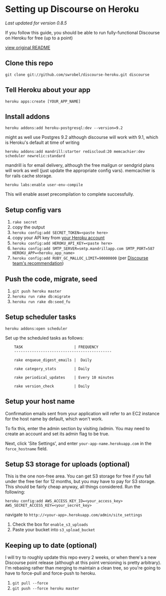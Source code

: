 Setting up Discourse on Heroku 
==============================
*Last updated for version 0.8.5*

If you follow this guide, you should be able to run fully-functional Discourse on Heroku for free (up to a point)

[view original README](README_ORIG.md)

Clone this repo
---------------
`git clone git://github.com/swrobel/discourse-heroku.git discourse`

Tell Heroku about your app
--------------------------
`heroku apps:create [YOUR_APP_NAME]`

Install addons
--------------
`heroku addons:add heroku-postgresql:dev --version=9.2`

might as well use Postgres 9.2 although discourse will work with 9.1, which is Heroku's default at time of writing

`heroku addons:add mandrill:starter rediscloud:20 memcachier:dev scheduler newrelic:standard`

mandrill is for email delivery, although the free mailgun or sendgrid plans will work as well (just update the appropriate config vars). memcachier is for rails cache storage.

`heroku labs:enable user-env-compile`

This will enable asset precompilation to complete successfully.

Setup config vars
-----------------
1. `rake secret`
1. copy the output
1. `heroku config:add SECRET_TOKEN=<paste here>`
1. copy your API key from [your Heroku account](https://dashboard.heroku.com/account)
1. `heroku config:add HEROKU_API_KEY=<paste here>`
1. `heroku config:add SMTP_SERVER=smtp.mandrillapp.com SMTP_PORT=587 HEROKU_APP=<heroku_app_name>`
1. `heroku config:add RUBY_GC_MALLOC_LIMIT=90000000` (per [Discourse team's recommendation](http://meta.discourse.org/t/tuning-ruby-and-rails-for-discourse/4126))

Push the code, migrate, seed
----------------------------
1. `git push heroku master`
1. `heroku run rake db:migrate`
1. `heroku run rake db:seed_fu`

Setup scheduler tasks
---------------------
`heroku addons:open scheduler`

Set up the scheduled tasks as follows:

        TASK                       | FREQUENCY
        --------------------------------------------

        rake enqueue_digest_emails |  Daily               

        rake category_stats        | Daily              

        rake periodical_updates    | Every 10 minutes
                                   
        rake version_check         | Daily
        
Setup your host name
--------------------
Confirmation emails sent from your application will refer to an EC2 instance for the host name by default, which won't work.

To fix this, enter the admin section by visiting /admin. You may need to create an account and set its admin flag to be true.

Next, click 'Site Settings', and enter `your-app-name.herokuapp.com` in the `force_hostname` field.

Setup S3 storage for uploads (optional)
---------------------------------------
This is the one non-free area. You can get S3 storage for free if you fall under the free tier for 12 months, but you may have to pay for S3 storage. This should be fairly cheap anyway, all things considered. Run the following:

`heroku config:add AWS_ACCESS_KEY_ID=<your_access_key> AWS_SECRET_ACCESS_KEY=<your_secret_key>`

navigate to `http://<your-app>.herokuapp.com/admin/site_settings`

1. Check the box for `enable_s3_uploads`
2. Paste your bucket into `s3_upload_bucket`

Keeping up to date (optional)
-----------------------------
I will try to roughly update this repo every 2 weeks, or when there's a new Discourse point release (although at this point versioning is pretty arbitrary). I'm rebasing rather than merging to maintain a clean tree, so you're going to have to force-pull and force-push to heroku.

1. `git pull --force`
1. `git push --force heroku master`
